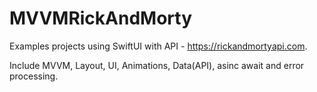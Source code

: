 # MVVMRickAndMorty
Examples projects using SwiftUI with API - https://rickandmortyapi.com.

Include MVVM, Layout, UI, Animations, Data(API), asinc await and error processing.
